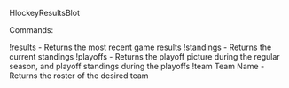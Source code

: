 HlockeyResultsBlot

Commands:

!results - Returns the most recent game results
!standings - Returns the current standings
!playoffs - Returns the playoff picture during the regular season, and playoff standings during the playoffs
!team Team Name - Returns the roster of the desired team
